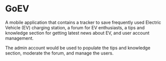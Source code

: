 # GoEV
A mobile application that contains a tracker to save frequently used Electric Vehicle (EV) charging station, a forum for EV enthusiasts, a tips and knowledge section for getting latest news about EV, and user account management.

The admin account would be used to populate the tips and knowledge section, moderate the forum, and manage the users.
